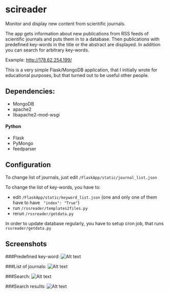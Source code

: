 # scireader
Monitor and display new content from scientific journals.

The app gets information about new publications from RSS feeds of scientific journals and puts them in to a database. Then publications with predefined key-words in the title or the abstract are displayed. In addition you can search for arbitrary key-words.

Example: http://178.62.254.199/

This is a very simple Flask/MongoDB application, that I initially wrote for educational purposes, but that turned out to be useful other people.

## Dependencies:

- MongoDB
- apache2
- libapache2-mod-wsgi

#### Python
- Flask
- PyMongo
- feedparser

## Configuration

To change list of journals, just edit 
`/FlaskApp/static/journal_list.json`

To change the list of key-words, you have to:
 - edit `/FlaskApp/static/keyword_list.json` (one and only one of them have to have ` "index": "True"`)
 - run `/rssreader/templates2files.py`
 - rerun `/rssreader/getdata.py`

In order to update database regularly, you have to setup cron job, that runs `rssreader/getdata.py` 

## Screenshots
###Predefined key-word:
![Alt text](/../screenshots/screenshots/key_word.png?raw=true "Predefined key-word" )

###List of journals:
![Alt text](/../screenshots/screenshots/journals.png?raw=true "List of journals")

###Search:
![Alt text](/../screenshots/screenshots/search.png?raw=true "Search")

###Search results:
![Alt text](/../screenshots/screenshots/search_results.png?raw=true "Search results")

